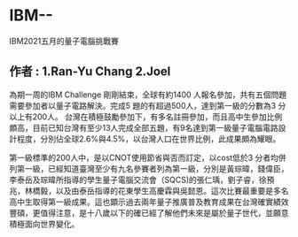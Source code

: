 # IBM--
IBM2021五月的量子電腦挑戰賽
## 作者 : 1.Ran-Yu Chang 2.Joel
為期一周的IBM Challenge 剛剛結束，全球有約1400 人報名參加，共有五個問題需要參加者以量子電路解決。完成5 題的有超過500人，達到第一級的分數為3 分以上有200人。
台灣在積極鼓勵參加下，有多名註冊參加，而且高中生參加比例頗高，目前已知台灣有至少13人完成全部五題，有9名達到第一級量子電腦電路設計程度，分別佔全球2.6%與4.5%，以台灣人口在世界比例，此成果頗為耀眼。

第一級標準的200人中，是以CNOT使用節省與否而訂定，以cost低於3 分者均併列第一級，已經知道臺灣至少有九名參賽者列為第一級，分別是黃琮暐，錢偉臣，李泰岳及琮暐所指導的學生量子電腦交流會（SQCS)的張仁瑀，劉子睿，徐預兆，林橋毅，以及由泰岳指導的花東學生高慶霖與吳懿恩。這次比賽最重要是多名高中生取得第一級成果。這也顕示過去兩年量子推廣普及教育成果在台灣確實績效豐碩，更值得注意，是十八歲以下的確已經了解他們未來是屬於量子世代，並願意積極面向世界變化。

